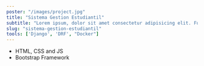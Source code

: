 ```yaml
---
poster: "/images/project.jpg"
title: "Sistema Gestion Estudiantil"
subtitle: "Lorem ipsum, dolor sit amet consectetur adipisicing elit. Fugiat, perferendis."
slug: "sistema-gestion-estudiantil"
tools: ['Django', 'DRF', "Docker"]
---
```


- HTML, CSS and JS
- Bootstrap Framework